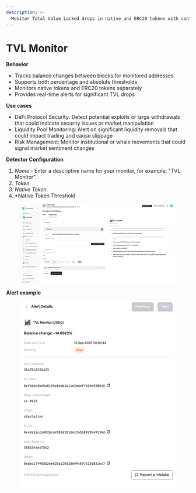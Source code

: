 ```yaml
---
description: >-
  Monitor Total Value Locked drops in native and ERC20 tokens with configurable thresholds to detect potential exploits or significant value movements.
---
```


# TVL Monitor

**Behavior**  

* Tracks balance changes between blocks for monitored addresses
* Supports both percentage and absolute thresholds
* Monitors native tokens and ERC20 tokens separately
* Provides real-time alerts for significant TVL drops

**Use cases**  

* DeFi Protocol Security: Detect potential exploits or large withdrawals that could indicate security issues or market manipulation
* Liquidity Pool Monitoring: Alert on significant liquidity removals that could impact trading and cause slippage
* Risk Management: Monitor institutional or whale movements that could signal market sentiment changes


**Detector Configuration**  
1. *Name* - Enter a descriptive name for your monitor, for example: "TVL Monitor".
2. *Token*
3. *Native Token*
4. *Native Token Threshold
<figure><img src="../../.gitbook/assets/tvl_faq.png" alt=""><figcaption></figcaption></figure>

**Alert example**
<figure><img src="../../.gitbook/assets/tvl_alert.png" alt=""><figcaption></figcaption></figure>